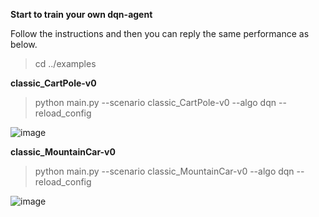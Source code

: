 **Start to train your own dqn-agent**

Follow the instructions and then you can reply the same performance as below.

>cd ../examples

**classic_CartPole-v0**

>python main.py --scenario classic_CartPole-v0 --algo dqn --reload_config

![image](https://github.com/jidiai/ai_lib/raw/master/examples/assets/dqn_cartpole.png)

**classic_MountainCar-v0**

>python main.py --scenario classic_MountainCar-v0 --algo dqn --reload_config

![image](https://github.com/jidiai/ai_lib/raw/master/examples/assets/dqn_mountaincar.png)